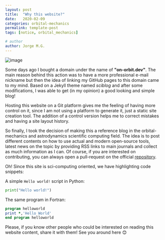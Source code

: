 ```yaml
---
layout: post
title:  "Why this website?"
date:   2020-02-09
categories: orbital-mechanics
permalink: template-post
tags: [notice, orbital_mechanics]

# author
author: Jorge M.G.
---
```


![image]({{site.url}}/img/moon.png)

Some days ago I bought a domain under the name of __"on-orbit.dev"__. The main
reason behind this action was to have a more professional e-mail nickname but
then the idea of linking my GitHub pages to this domain came to my mind. Based
on a Jekyll theme named *sciblog* and after some modifications, I was able to
get (in my opinion) a good looking and simple blog! 

Hosting this website on a Git platform gives me the feeling of having more
control on it, since I am not using a platform to generate it, just a static
site creation tool. The addition of a control version helps me to correct
mistakes and having a site layout history.

So finally, I took the decision of making this a  reference blog in the
orbital-mechanics and astrodynamics scientific computing field. The idea is to
post different contents on how to use actual and modern open-source tools,
latest news on the topic by providing RSS links to main journals and collect as
much information as I can. Of course, if you are interested on contributing,
you can always open a pull-request on the official
[repository](https://www.github.com/jorgepiloto/jorgepiloto.github.io).

Oh! Since this site is sci-computing oriented, we have highlighting code snippets:

A simple `Hello world!` script in Python:
```python
print("Hello world!")
```

The same program in Fortran:
```fortran
program helloworld
print *,'Hello World'
end program helloworld
```

Please, if you know other people who could be interested on reading this
website content, share it with them! See you around here 😊
